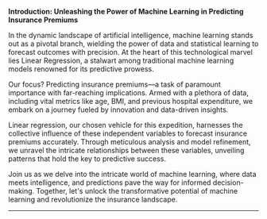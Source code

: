 **Introduction: Unleashing the Power of Machine Learning in Predicting Insurance Premiums**

In the dynamic landscape of artificial intelligence, machine learning stands out as a pivotal branch, wielding the power of data and statistical learning to forecast outcomes with precision. At the heart of this technological marvel lies Linear Regression, a stalwart among traditional machine learning models renowned for its predictive prowess.

Our focus? Predicting insurance premiums—a task of paramount importance with far-reaching implications. Armed with a plethora of data, including vital metrics like age, BMI, and previous hospital expenditure, we embark on a journey fueled by innovation and data-driven insights.

Linear regression, our chosen vehicle for this expedition, harnesses the collective influence of these independent variables to forecast insurance premiums accurately. Through meticulous analysis and model refinement, we unravel the intricate relationships between these variables, unveiling patterns that hold the key to predictive success.

Join us as we delve into the intricate world of machine learning, where data meets intelligence, and predictions pave the way for informed decision-making. Together, let's unlock the transformative potential of machine learning and revolutionize the insurance landscape.

---

